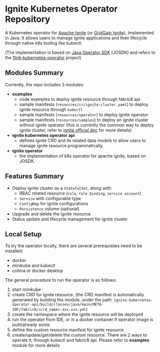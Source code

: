# Ignite Kubernetes Operator Repository

A Kubernetes operator for [Apache Ignite](https://ignite.apache.org/) (or [GridGain Ignite](https://www.gridgain.com/)),
implemented in Java. It allows users to manage Ignite applications and their lifecycle through native k8s tooling like
kubectl.

(The implementation is based on [Java Operator SDK](https://javaoperatorsdk.io/docs/) (JOSDK) and refers to
the [flink-kubernetes-operator](https://github.com/apache/flink-kubernetes-operator) project)

## Modules Summary

Currently, the repo includes 3 modules:

- **examples**
    - code examples to deploy ignite resource through fabric8 api
    - sample manifests (`resources/cr/ignite-cluster.yaml`) to deploy ignite resource through `kubectl`
    - sample manifests (`resources/operator`) to deploy ignite operator
    - sample manifests (`resources/samples`) to deploy an ignite cluster without ignite operator (this is currently the
      common way to deploy ignite cluster, refer
      to [ignite official doc](https://ignite.apache.org/docs/2.16.0/installation/kubernetes/gke-deployment) for more
      details)
- **ignite kubernetes operator api**
    - defines ignite CRD and its related data models to allow users to manage ignite resource programmatically.
- **ignite operator**
    - the implementation of k8s operator for apache ignite, based on JOSDK.

## Features Summary

- Deploy ignite cluster as a `StatefulSet`, along with:
    - RBAC related resource (`role`, `role binding`, `service account`)
    - `Service` with configurable type
    - `ConfigMap` for ignite configurations
    - `Persistence` volume (optional)
- Upgrade and delete the ignite resource
- Status update and lifecycle management for ignite cluster

## Local Setup

To try the operator locally, there are several prerequisites need to be installed:

- docker
- minikube and kubectl
- colima or docker desktop

The general procedure to run the operator is as follows:

1. start minikube
2. create CRD for ignite resource. 
   (the CRD manifest is automatically generated by building the module, under the path:
   `ignite-kubernetes-operator-api/build/classes/java/main/META-INF/fabric8/<crd_name>.xxx.xxx.yml`)
3. create the namespace where the ignite resource will be deployed
4. run the operator from IDE, or in a docker container if operator image is built/already exists 
5. define the custom resource manifest for ignite resource
6. create/update/get/delete the custom resource. There are 2 ways to operate it, through kubectl
   and fabric8 api. Please refer to **examples** module for more details